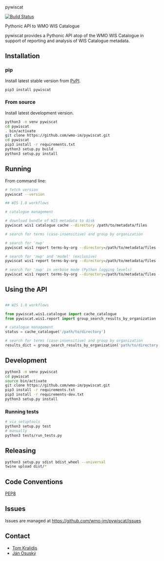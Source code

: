 pywiscat

[![Build Status](https://github.com/wmo-im/pywiscat/workflows/build%20%E2%9A%99%EF%B8%8F/badge.svg)](https://github.com/wmo-im/pywiscat/actions)

Pythonic API to WMO WIS Catalogue

pywiscat provides a Pythonic API atop of the WMO WIS Catalogue in support
of reporting and analysis of WIS Catalogue metadata.

## Installation

### pip

Install latest stable version from [PyPI](https://pypi.org/project/pywiscat).

```bash
pip3 install pywiscat
```

### From source

Install latest development version.

```bash
python3 -m venv pywiscat
cd pywiscat
. bin/activate
git clone https://github.com/wmo-im/pywiscat.git
cd pywiscat
pip3 install -r requirements.txt
python3 setup.py build
python3 setup.py install
```

## Running

From command line:
```bash
# fetch version
pywiscat --version

## WIS 1.0 workflows

# catalogue management

# download bundle of WIS metadata to disk
pywiscat wis1 catalogue cache --directory /path/to/metadata/files

# search for terms (case-insensitive) and group by organization

# search for 'nwp'
pywiscat wis1 report terms-by-org --directory=/path/to/metadata/files --term nwp

# search for 'nwp' and 'model' (exclusive)
pywiscat wis1 report terms-by-org --directory=/path/to/metadata/files --term nwp --term model

# search for 'nwp' in verbose mode (Python logging levels)
pywiscat wis1 report terms-by-org --directory=/path/to/metadata/files --term nwp --verbosity DEBUG
```

## Using the API
```python

## WIS 1.0 workflows

from pywiscat.wis1.catalogue import cache_catalogue
from pywiscat.wis1.report import group_search_results_by_organization

# catalogue management
status = cache_catalogue('/path/to/directory')

# search for terms (case-insensitive) and group by organization
results_dict = group_search_results_by_organization('path/to/directory', terms=['nwp', 'model'])
```


## Development

```bash
python3 -m venv pywiscat
cd pywiscat
source bin/activate
git clone https://github.com/wmo-im/pywiscat.git
pip3 install -r requirements.txt
pip3 install -r requirements-dev.txt
python3 setup.py install
```

### Running tests

```bash
# via setuptools
python3 setup.py test
# manually
python3 tests/run_tests.py
```

## Releasing

```bash
python3 setup.py sdist bdist_wheel --universal
twine upload dist/*
```

## Code Conventions

[PEP8](https://www.python.org/dev/peps/pep-0008)

## Issues

Issues are managed at https://github.com/wmo-im/pywiscat/issues

## Contact

* [Tom Kralidis](https://github.com/tomkralidis)
* [Ján Osuský](https://github.com/josusky)
